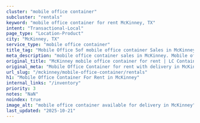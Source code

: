 ```yaml
---
cluster: "mobile office container"
subcluster: "rentals"
keyword: "mobile office container for rent McKinney, TX"
intent: "Transactional-Local"
page_type: "Location-Product"
city: "McKinney, TX"
service_type: "mobile office container"
title_tag: "Mobile Office 5of mobile office container Sales in McKinney | LC Container"
meta_description: "mobile office container sales in McKinney. Mobile office containers for workspace solutions. Fast delivery, competitive pricing. Serving mobile office container area. Quote ID: W8C. Call (214) 524-4168 for your free quote today."
original_title: "McKinney mobile office container for rent | LC Container"
original_meta: "Mobile Office Container for rent with delivery in McKinney, TX. LC Container — local Since 2003. Get pricing today."
url_slug: "/mckinney/mobile-office-container/rentals"
h1: "Mobile Office Container For Rent in McKinney"
internal_links: "/inventory"
priority: 3
notes: "NaN"
noindex: true
image_alt: "mobile office container available for delivery in McKinney"
last_updated: "2025-10-21"
---
```


<!-- TODO: Add unique city/inventory copy, images, and internal links here. -->
